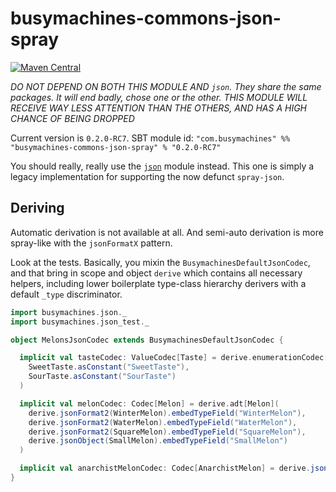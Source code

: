 # busymachines-commons-json-spray

[![Maven Central](https://img.shields.io/maven-central/v/com.busymachines/busymachines-commons-json-spray_2.12.svg)](https://maven-badges.herokuapp.com/maven-central/com.busymachines/busymachines-commons-json-spray_2.12)

_*DO NOT DEPEND ON BOTH THIS MODULE AND `json`. They share the same packages. It will end badly, chose one or the other. THIS MODULE WILL RECEIVE WAY LESS ATTENTION THAN THE OTHERS, AND HAS A HIGH CHANCE OF BEING DROPPED*_

Current version is `0.2.0-RC7`. SBT module id:
`"com.busymachines" %% "busymachines-commons-json-spray" % "0.2.0-RC7"`

You should really, really use the [`json`](../json/README.md) module instead. This one is simply a legacy implementation for supporting the now defunct `spray-json`.

## Deriving

Automatic derivation is not available at all. And semi-auto derivation is more spray-like with the `jsonFormatX` pattern.

Look at the tests. Basically, you mixin the `BusymachinesDefaultJsonCodec`, and that bring in scope
and object `derive` which contains all necessary helpers, including lower boilerplate type-class hierarchy derivers with a default `_type` discriminator.
```scala
import busymachines.json._
import busymachines.json_test._

object MelonsJsonCodec extends BusymachinesDefaultJsonCodec {

  implicit val tasteCodec: ValueCodec[Taste] = derive.enumerationCodec[Taste](
    SweetTaste.asConstant("SweetTaste"),
    SourTaste.asConstant("SourTaste")
  )

  implicit val melonCodec: Codec[Melon] = derive.adt[Melon](
    derive.jsonFormat2(WinterMelon).embedTypeField("WinterMelon"),
    derive.jsonFormat2(WaterMelon).embedTypeField("WaterMelon"),
    derive.jsonFormat2(SquareMelon).embedTypeField("SquareMelon"),
    derive.jsonObject(SmallMelon).embedTypeField("SmallMelon")
  )

  implicit val anarchistMelonCodec: Codec[AnarchistMelon] = derive.jsonFormat3(AnarchistMelon)
}
```
